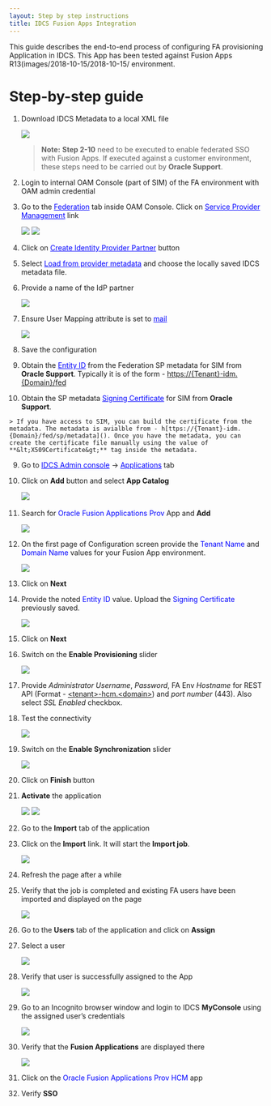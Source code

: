 ```yaml
---
layout: Step by step instructions
title: IDCS Fusion Apps Integration
---
```


This guide describes the end-to-end process of configuring FA provisioning Application in IDCS. This App has been tested against Fusion Apps R13(images/2018-10-15/2018-10-15/ environment.

# **Step-by-step guide**

1.  Download IDCS Metadata to a local XML file

    ![](images/2018-10-15/idcsmetadata.png)
    
    
	>**Note:** **Step 2-10** need to be executed to enable federated SSO 
	with Fusion Apps. If executed against a customer environment, 
	these steps need to be carried out by **Oracle Support**.


2.  Login to internal OAM Console (part of SIM) of the FA environment with OAM admin credential

3.  Go to the <font color="blue"><u>Federation</u></font> tab inside OAM Console. Click on <font color="blue"><u>Service Provider Management</u></font> link

	![](images/2018-10-15/oamconsole.png)
	![](images/2018-10-15/oamfed.png)

4.  Click on <font color="blue"><u>Create Identity Provider Partner</u></font> button

5.  Select <font color="blue"><u>Load from provider metadata</u></font> and choose the locally saved IDCS metadata file.

6.  Provide a name of the IdP partner

	![](images/2018-10-15/oamcreatedidp.png)

7.  Ensure User Mapping attribute is set to <font color="blue"><u>mail</u></font>

	![](images/2018-10-15/oamfedmapping.png)

8. 	 Save the configuration

9.   Obtain the <font color="blue"><u>Entity ID</u></font> from the Federation SP metadata for SIM from **Oracle Support**. Typically it is of the form - [https://{Tenant}-idm.{Domain}/fed
]()

10.  Obtain the SP metadata <font color="blue"><u>Signing Certificate</u></font> for SIM from **Oracle Support**. 

	> If you have access to SIM, you can build the certificate from the metadata. The metadata is avialble from - h[ttps://{Tenant}-idm.{Domain}/fed/sp/metadata](). Once you have the metadata, you can create the certificate file manually using the value of **&lt;X509Certificate&gt;** tag inside the metadata.


9.  Go to <font color="blue"><u>IDCS Admin console</u></font> -&gt; <font color="blue"><u>Applications</u></font> tab

10. Click on **Add** button and select **App Catalog**

    ![](images/2018-10-15/appcatalog.png)
     

11. Search for <font color="blue">Oracle Fusion Applications Prov</font> App and **Add**

	![](images/2018-10-15/appadd.png)

12. On the first page of Configuration screen provide the <font color="blue">Tenant Name</font> and <font color="blue">Domain Name</font> values for your Fusion App environment. 

	![](images/2018-10-15/appdetails.png)

13. Click on **Next**

14. Provide the noted <font color="blue">Entity ID</font> value. Upload the <font color="blue">Signing Certificate</font> previously saved.

	![](images/2018-10-15/appsso.png)

14. Click on **Next**
   
15. Switch on the **Enable Provisioning** slider

	![](images/2018-10-15/appprovenable.png)
   
16. Provide *Administrator Username*, *Password*, FA Env *Hostname* for REST API (Format - [&lt;tenant&gt;-hcm.&lt;domain&gt;]()) and *port number* (443). Also select *SSL Enabled* checkbox.

18. Test the connectivity

	![](images/2018-10-15/appprovtest.png)

25. Switch on the **Enable Synchronization** slider

	![](images/2018-10-15/appprovsync.png)

26. Click on **Finish** button

27. **Activate** the application

	![](images/2018-10-15/appactivate.png)
	![](images/2018-10-15/appdone.png)

28. Go to the **Import** tab of the application

29. Click on the **Import** link. It will start the **Import job**.

	![](images/2018-10-15/appjob.png)

30. Refresh the page after a while

31. Verify that the job is completed and existing FA users have been imported and displayed on the page

	![](images/2018-10-15/appjobdone.png)

32. Go to the **Users** tab of the application and click on **Assign**

33. Select a user

	![](images/2018-10-15/appassign.png)

34. Verify that user is successfully assigned to the App

	![](images/2018-10-15/appprovsuccess.png)

36. Go to an Incognito browser window and login to IDCS **MyConsole** using the assigned user’s credentials

	![](images/2018-10-15/apptestlogin.png)

37. Verify that the **Fusion Applications** are displayed there

	![](images/2018-10-15/apptestmyapp.png)

38. Click on the <font color="blue">Oracle Fusion Applications Prov HCM</font> app

39. Verify **SSO**

 
